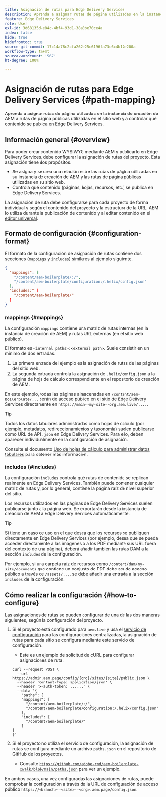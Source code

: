 ```yaml
---
title: Asignación de rutas para Edge Delivery Services
description: Aprenda a asignar rutas de página utilizadas en la instancia de creación de AEM a rutas de página públicas utilizadas en el sitio web y a controlar qué contenido se publica en Edge Delivery Services.
feature: Edge Delivery Services
role: User
exl-id: 3d68135d-e84c-4bf4-93d1-38a0be70ce4a
index: false
hide: true
hidefromtoc: true
source-git-commit: 17c14a78c2cfa262e25c6196fa73c6c4b17e200a
workflow-type: tm+mt
source-wordcount: '567'
ht-degree: 100%

---
```


# Asignación de rutas para Edge Delivery Services {#path-mapping}

Aprenda a asignar rutas de página utilizadas en la instancia de creación de AEM a rutas de página públicas utilizadas en el sitio web y a controlar qué contenido se publica en Edge Delivery Services.

## Información general {#overview}

Para poder crear contenido WYSIWYG mediante AEM y publicarlo en Edge Delivery Services, debe configurar la asignación de rutas del proyecto. Esta asignación tiene dos propósitos.

* Se asigna y se crea una relación entre las rutas de página utilizadas en su instancia de creación de AEM y las rutas de página públicas utilizadas en su sitio web.
* Controla qué contenido (páginas, hojas, recursos, etc.) se publica en Edge Delivery Services.

La asignación de ruta debe configurarse para cada proyecto de forma individual y según el contenido del proyecto y la estructura de la URL. AEM lo utiliza durante la publicación de contenido y al editar contenido en el [editor universal](/help/sites-cloud/authoring/universal-editor/navigation.md).

## Formato de configuración {#configuration-format}

El formato de la configuración de asignación de rutas contiene dos secciones (`mappings` y `includes`) similares al ejemplo siguiente.

```json
{
  "mappings": [
    "/content/aem-boilerplate/:/",
    "/content/aem-boilerplate/configuration:/.helix/config.json"
  ],
  "includes:" [
    "/content/aem-boilerplate/"
  ]
}
```

### mappings {#mappings}

La configuración `mappings` contiene una matriz de rutas internas (en la instancia de creación de AEM) y rutas URL externas (en el sitio web público).

El formato es `<internal paths>:<external path>`. Suele consistir en un mínimo de dos entradas.

1. La primera entrada del ejemplo es la asignación de rutas de las páginas del sitio web.
1. La segunda entrada controla la asignación de `.helix/config.json` a la página de hoja de cálculo correspondiente en el repositorio de creación de AEM.

En este ejemplo, todas las páginas almacenadas en `/content/aem-boilerplate/...` serán de acceso público en el sitio de Edge Delivery Services directamente en `https://main--my-site--org.aem.live/....`.

>[!TIP]
>
>Todos los datos tabulares administrados como hojas de cálculo (por ejemplo, metadatos, redireccionamientos y taxonomía) suelen publicarse como URL de API `.json` en Edge Delivery Services. Para ello, deben aparecer individualmente en la configuración de asignación.
>
>Consulte el documento [Uso de hojas de cálculo para administrar datos tabulares](/help/edge/wysiwyg-authoring/tabular-data.md) para obtener más información.

### includes {#includes}

La configuración `includes` controla qué rutas de contenido se replican realmente en Edge Delivery Services. También puede contener cualquier matriz de rutas y, por lo general, contiene la página raíz de nivel superior del sitio.

Los recursos utilizados en las páginas de Edge Delivery Services suelen publicarse junto a la página web. Se exportarán desde la instancia de creación de AEM a Edge Delivery Services automáticamente.

>[!TIP]
>
>Si tiene un caso de uso en el que desea que los recursos se publiquen directamente en Edge Delivery Services (por ejemplo, desea que se pueda acceder directamente a las imágenes o a los PDF mediante sus URL fuera del contexto de una página), deberá añadir también las rutas DAM a la sección `includes` de la configuración.
>
>Por ejemplo, si una carpeta raíz de recursos como `/content/dam/my-site/documents` que contiene un conjunto de PDF debe ser de acceso público a través de `/assets/...`, se debe añadir una entrada a la sección `includes` de la configuración.

## Cómo realizar la configuración {#how-to-configure}

Las asignaciones de rutas se pueden configurar de una de las dos maneras siguientes, según la configuración del proyecto.

1. Si el proyecto está configurado para `aem.live` y usa el [servicio de configuración](https://www.aem.live/docs/config-service-setup) para las configuraciones centralizadas, la asignación de rutas para cada sitio se configura mediante este servicio de configuración.

   * Este es un ejemplo de solicitud de cURL para configurar asignaciones de ruta.

   ```text
   curl --request POST \
     --url https://admin.aem.page/config/{org}/sites/{site}/public.json \
     --header 'Content-Type: application/json' \
     --header 'x-auth-token: ......' \
     --data '{
       "paths": {
       "mappings": [
         "/content/aem-boilerplate/:/",
         "/content/aem-boilerplate/configuration:/.helix/config.json"
       ],
       "includes": [
         "/content/aem-boilerplate/"
       ]
   }
   }'
   ```

1. Si el proyecto no utiliza el servicio de configuración, la asignación de rutas se configura mediante un archivo `paths.json` en el repositorio de GitHub de los proyectos.

   * Consulte [`https://github.com/adobe-rnd/aem-boilerplate-xwalk/blob/main/paths.json`](https://github.com/adobe-rnd/aem-boilerplate-xwalk/blob/main/paths.json) para ver un ejemplo.

En ambos casos, una vez configuradas las asignaciones de rutas, puede comprobar la configuración a través de la URL de configuración de acceso público `https://<branch>--<site>--<org>.aem.page/config.json`.
